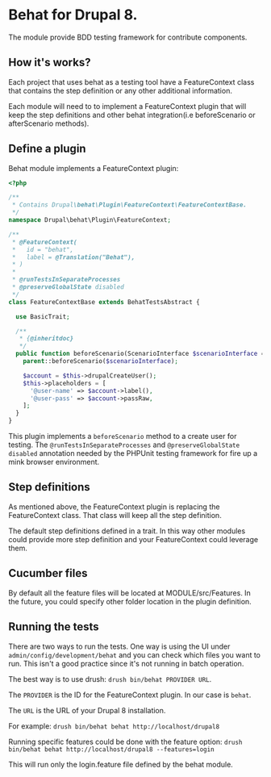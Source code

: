 # Behat for Drupal 8.

The module provide BDD testing framework for contribute components.

## How it's works?
Each project that uses behat as a testing tool have a FeatureContext class that 
contains the step definition or any other additional information.

Each module will need to to implement a FeatureContext plugin that will keep the 
step definitions and other behat integration(i.e beforeScenario or afterScenario 
methods).

## Define a plugin
Behat module implements a FeatureContext plugin:

```php
<?php

/**
 * Contains Drupal\behat\Plugin\FeatureContext\FeatureContextBase.
 */
namespace Drupal\behat\Plugin\FeatureContext;

/**
 * @FeatureContext(
 *   id = "behat",
 *   label = @Translation("Behat"),
 * )
 *
 * @runTestsInSeparateProcesses
 * @preserveGlobalState disabled
 */
class FeatureContextBase extends BehatTestsAbstract {

  use BasicTrait;

  /**
   * {@inheritdoc}
   */
  public function beforeScenario(ScenarioInterface $scenarioInterface = NULL) {
    parent::beforeScenario($scenarioInterface);

    $account = $this->drupalCreateUser();
    $this->placeholders = [
      '@user-name' => $account->label(),
      '@user-pass' => $account->passRaw,
    ];
  }
}
```

This plugin implements a `beforeScenario` method to a create user for testing.
The `@runTestsInSeparateProcesses` and `@preserveGlobalState disabled` 
annotation needed by the PHPUnit testing framework for fire up a mink browser
environment.

## Step definitions
As mentioned above, the FeatureContext plugin is replacing the FeatureContext 
class. That class will keep all the step definition.

The default step definitions defined in a trait. In this way other modules could
provide more step definition and your FeatureContext could leverage them.

## Cucumber files
By default all the feature files will be located at MODULE/src/Features. In the 
future, you could specify other folder location in the plugin definition.

## Running the tests
There are two ways to run the tests. One way is using the UI under 
`admin/config/development/behat` and you can check which files you want to run.
This isn't a good practice since it's not running in batch operation.

The best way is to use drush: `drush bin/behat PROVIDER URL`.

The `PROVIDER` is the ID for the FeatureContext plugin. In our case is `behat`.

The `URL` is the URL of your Drupal 8 installation.

For example: `drush bin/behat behat http://localhost/drupal8`

Running specific features could be done with the feature option:
`drush bin/behat behat http://localhost/drupal8 --features=login`

This will run only the login.feature file defined by the behat module.
